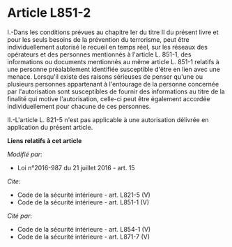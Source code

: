 # Article L851-2

I.-Dans les conditions prévues au chapitre Ier du titre II du présent livre et pour les seuls besoins de la prévention du
terrorisme, peut être individuellement autorisé le recueil en temps réel, sur les réseaux des opérateurs et des personnes
mentionnés à l'article L. 851-1, des informations ou documents mentionnés au même article L. 851-1 relatifs à une personne
préalablement identifiée susceptible d'être en lien avec une menace. Lorsqu'il existe des raisons sérieuses de penser qu'une
ou plusieurs personnes appartenant à l'entourage de la personne concernée par l'autorisation sont susceptibles de fournir des
informations au titre de la finalité qui motive l'autorisation, celle-ci peut être également accordée individuellement pour
chacune de ces personnes. 

II.-L'article L. 821-5 n'est pas applicable à une autorisation délivrée en application du présent article.

**Liens relatifs à cet article**

_Modifié par_:

  - Loi n°2016-987 du 21 juillet 2016 - art. 15

_Cite_:

  - Code de la sécurité intérieure - art. L821-5 (V)
  - Code de la sécurité intérieure - art. L851-1 (V)

_Cité par_:

  - Code de la sécurité intérieure - art. L854-1 (V)
  - Code de la sécurité intérieure - art. L871-7 (V)
